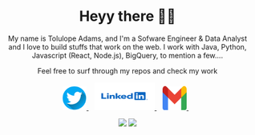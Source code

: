 <h1 align='center'>Heyy there 👋🏾</h1>

<p align='center'>My name is Tolulope Adams, and I'm a Sofware Engineer & Data Analyst and I love to build stuffs that work on the web. I work with Java, Python, Javascript (React, Node.js), BigQuery, to mention a few....</p>

<p align='center'>Feel free to surf through my repos and check my work</p>

<p align='center'>
  
  
<a href="https://twitter.com/thec0dec8ter" target="_blank">
  
  <img src="https://github.com/thec0dec8ter/thec0dec8ter/blob/main/twitter.png" style="width:48px; height:48px" />
</a>&nbsp;&nbsp;
  
<a href="https://www.linkedin.com/in/tolulope-adams/" target="_blank">
  <img src="https://github.com/thec0dec8ter/thec0dec8ter/blob/main/linkedIn.png" style="width:120px; height:56px" />
</a>&nbsp;&nbsp;
  
<a href="mailto:thec0dec8ter@gmail.com" target="_blank">
  <img src="https://github.com/thec0dec8ter/thec0dec8ter/blob/main/gmail.png" style="width:48px; height:48px" />
</a>&nbsp;&nbsp;

  
  <p align = "center">
  <img src = "https://github-readme-stats.vercel.app/api?username=thec0dec8ter&show_icons=true&title_color=47ff78&text_color=efefed&icon_color=47ff78&bg_color=0b0b0c&line_height=27">
    
  <img src = "https://github-readme-stats.vercel.app/api/top-langs/?username=thec0dec8ter&title_color=47ff78&text_color=efefed&icon_color=47ff78&bg_color=0b0b0c&line_height=27">
</p>
</p>

<!-- https://github-readme-stats.vercel.app/api?username=thec0dec8ter&show_icons=true&title_color=edc00e&text_color=efefed&icon_color=edc00e&bg_color=0b0b0c&line_height=27
https://github-readme-stats.vercel.app/api?username=thec0dec8ter&show_icons=true&title_color=e7be1a&text_color=efefed&icon_color=e7be1a&bg_color=0b0b0c&line_height=27
https://github-readme-stats.vercel.app/api?username=thec0dec8ter&show_icons=true&title_color=69e78b&text_color=efefed&icon_color=69e78b&bg_color=0b0b0c&line_height=27-->
